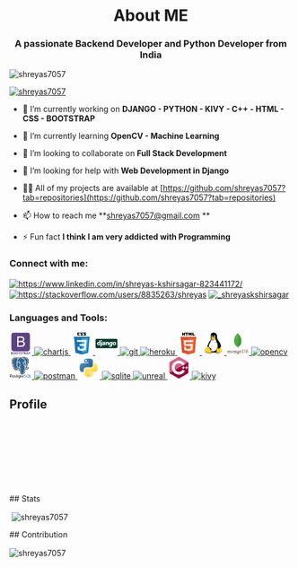 <h1 align="center">About ME </h1>
<h3 align="center">A passionate Backend Developer and Python Developer from India</h3>

<p align="left"> <img src="https://komarev.com/ghpvc/?username=shreyas7057&label=Profile%20views&color=0e75b6&style=flat" alt="shreyas7057" /> </p>

<p align="left"> <a href="https://github.com/ryo-ma/github-profile-trophy"><img src="https://github-profile-trophy.vercel.app/?username=shreyas7057" alt="shreyas7057" /></a> </p>



- 🔭 I’m currently working on **DJANGO - PYTHON - KIVY - C++ - HTML - CSS - BOOTSTRAP**

- 🌱 I’m currently learning **OpenCV - Machine Learning**

- 👯 I’m looking to collaborate on **Full Stack Development**

- 🤝 I’m looking for help with **Web Development in Django**

- 👨‍💻 All of my projects are available at [https://github.com/shreyas7057?tab=repositories](https://github.com/shreyas7057?tab=repositories)

- 📫 How to reach me **shreyas7057@gmail.com **

- ⚡ Fun fact **I think I am very addicted with Programming**


<h3 align="left">Connect with me:</h3>
<p align="left">

<a href="https://www.linkedin.com/in/shreyas-kshirsagar/" target="blank"><img align="center" src="https://cdn.jsdelivr.net/npm/simple-icons@3.0.1/icons/linkedin.svg" alt="https://www.linkedin.com/in/shreyas-kshirsagar-823441172/" height="30" width="40" /></a>
<a href="https://stackoverflow.com/users/8835263/shreyas" target="blank"><img align="center" src="https://cdn.jsdelivr.net/npm/simple-icons@3.0.1/icons/stackoverflow.svg" alt="https://stackoverflow.com/users/8835263/shreyas" height="30" width="40" /></a>
<a href="https://www.instagram.com/_shreyaskshirsagar/" target="blank"><img align="center" src="https://cdn.jsdelivr.net/npm/simple-icons@3.0.1/icons/instagram.svg" alt="_shreyaskshirsagar" height="30" width="40" /></a>



</p>

<h3 align="left">Languages and Tools:</h3>
<p align="left"> <a href="https://getbootstrap.com" target="_blank"> <img src="https://raw.githubusercontent.com/devicons/devicon/master/icons/bootstrap/bootstrap-plain-wordmark.svg" alt="bootstrap" width="40" height="40"/> </a> <a href="https://www.chartjs.org" target="_blank"> <img src="https://www.chartjs.org/media/logo-title.svg" alt="chartjs" width="40" height="40"/> </a>  <a href="https://www.w3schools.com/css/" target="_blank"> <img src="https://raw.githubusercontent.com/devicons/devicon/master/icons/css3/css3-original-wordmark.svg" alt="css3" width="40" height="40"/> </a> <a href="https://www.djangoproject.com/" target="_blank"> <img src="https://raw.githubusercontent.com/devicons/devicon/master/icons/django/django-original.svg" alt="django" width="40" height="40"/> </a> <a href="https://git-scm.com/" target="_blank"> <img src="https://www.vectorlogo.zone/logos/git-scm/git-scm-icon.svg" alt="git" width="40" height="40"/> </a> <a href="https://heroku.com" target="_blank"> <img src="https://www.vectorlogo.zone/logos/heroku/heroku-icon.svg" alt="heroku" width="40" height="40"/> </a> <a href="https://www.w3.org/html/" target="_blank"> <img src="https://raw.githubusercontent.com/devicons/devicon/master/icons/html5/html5-original-wordmark.svg" alt="html5" width="40" height="40"/> </a> <a href="https://www.linux.org/" target="_blank"> <img src="https://raw.githubusercontent.com/devicons/devicon/master/icons/linux/linux-original.svg" alt="linux" width="40" height="40"/> </a> <a href="https://www.mongodb.com/" target="_blank"> <img src="https://raw.githubusercontent.com/devicons/devicon/master/icons/mongodb/mongodb-original-wordmark.svg" alt="mongodb" width="40" height="40"/> </a> <a href="https://opencv.org/" target="_blank"> <img src="https://www.vectorlogo.zone/logos/opencv/opencv-icon.svg" alt="opencv" width="40" height="40"/> </a> <a href="https://www.postgresql.org" target="_blank"> <img src="https://raw.githubusercontent.com/devicons/devicon/master/icons/postgresql/postgresql-original-wordmark.svg" alt="postgresql" width="40" height="40"/> </a> <a href="https://postman.com" target="_blank"> <img src="https://www.vectorlogo.zone/logos/getpostman/getpostman-icon.svg" alt="postman" width="40" height="40"/> </a> <a href="https://www.python.org" target="_blank"> <img src="https://raw.githubusercontent.com/devicons/devicon/master/icons/python/python-original.svg" alt="python" width="40" height="40"/> </a> <a href="https://www.sqlite.org/" target="_blank"> <img src="https://www.vectorlogo.zone/logos/sqlite/sqlite-icon.svg" alt="sqlite" width="40" height="40"/> </a> <a href="https://www.unrealengine.com/en-US/" target="_blank"> <img src="https://raw.githubusercontent.com/kenangundogan/fontisto/036b7eca71aab1bef8e6a0518f7329f13ed62f6b/icons/svg/brand/unreal-engine.svg" alt="unreal" width="40" height="40"/> </a> <a href="https://www.cplusplus.com/" target="_blank"> <img src="https://raw.githubusercontent.com/devicons/devicon/master/icons/cplusplus/cplusplus-original.svg" alt="cplusplus" width="40" height="40"/> </a> <a href="https://kivy.org/#home" target="_blank"> <img src="https://cdn.icon-icons.com/icons2/2107/PNG/512/file_type_kivy_icon_130489.png" alt="kivy" width="40" height="40"/> </a></p>


## Profile

<p><img align="left" src="https://github-readme-stats.vercel.app/api/top-langs?username=shreyas7057&show_icons=true&locale=en&layout=compact" alt="shreyas7057" style="display: contents;max-width: 100%;" /></p>


<br><br>
<p></p>
<p></p>
<br><br>
<br><br>
<p></p>
## Stats

<p>&nbsp;<img align="center" src="https://github-readme-stats.vercel.app/api?username=shreyas7057&show_icons=true&locale=en" alt="shreyas7057" /></p>


<p></p>
<p></p>
<p></p>
## Contribution

<p><img align="center" src="https://github-readme-streak-stats.herokuapp.com/?user=shreyas7057&" alt="shreyas7057" /></p>
